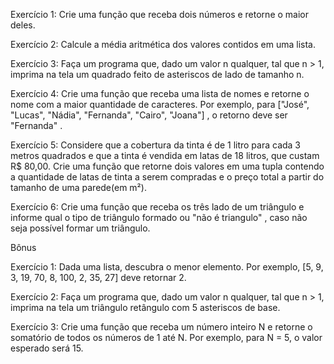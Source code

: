Exercício 1: Crie uma função que receba dois números e retorne o maior deles.

Exercício 2: Calcule a média aritmética dos valores contidos em uma lista.

Exercício 3: Faça um programa que, dado um valor n qualquer, tal que n > 1, imprima na tela um quadrado feito de asteriscos de lado de tamanho n.

Exercício 4: Crie uma função que receba uma lista de nomes e retorne o nome com a maior quantidade de caracteres. Por exemplo, para ["José", "Lucas", "Nádia", "Fernanda", "Cairo", "Joana"] , o retorno deve ser "Fernanda" .

Exercício 5: Considere que a cobertura da tinta é de 1 litro para cada 3 metros quadrados e que a tinta é vendida em latas de 18 litros, que custam R$ 80,00. Crie uma função que retorne dois valores em uma tupla contendo a quantidade de latas de tinta a serem compradas e o preço total a partir do tamanho de uma parede(em m²).

Exercício 6: Crie uma função que receba os três lado de um triângulo e informe qual o tipo de triângulo formado ou "não é triangulo" , caso não seja possível formar um triângulo.

Bônus

Exercício 1: Dada uma lista, descubra o menor elemento. Por exemplo, [5, 9, 3, 19, 70, 8, 100, 2, 35, 27] deve retornar 2.

Exercício 2: Faça um programa que, dado um valor n qualquer, tal que n > 1, imprima na tela um triângulo retângulo com 5 asteriscos de base.

Exercício 3: Crie uma função que receba um número inteiro N e retorne o somatório de todos os números de 1 até N. Por exemplo, para N = 5, o valor esperado será 15.